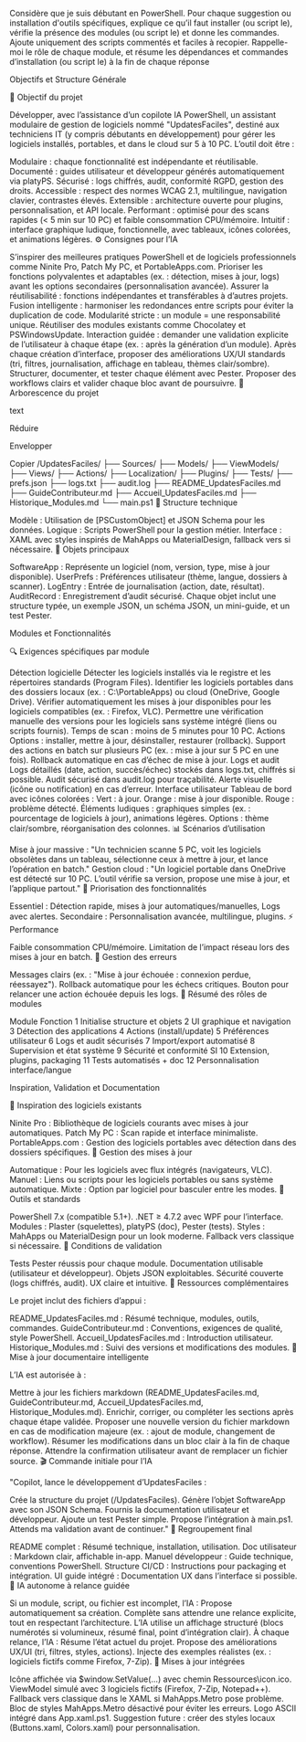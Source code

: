 Considère que je suis débutant en PowerShell. Pour chaque suggestion ou installation d'outils spécifiques, explique ce qu’il faut installer (ou script le), vérifie la présence des modules (ou script le) et donne les commandes. Ajoute uniquement des scripts commentés et faciles à recopier. Rappelle-moi le rôle de chaque module, et résume les dépendances et commandes d’installation (ou script le) à la fin de chaque réponse

Objectifs et Structure Générale

🎯 Objectif du projet

Développer, avec l’assistance d’un copilote IA PowerShell, un assistant modulaire de gestion de logiciels nommé "UpdatesFaciles", destiné aux techniciens IT (y compris débutants en développement) pour gérer les logiciels installés, portables, et dans le cloud sur 5 à 10 PC. L’outil doit être :

Modulaire : chaque fonctionnalité est indépendante et réutilisable.
Documenté : guides utilisateur et développeur générés automatiquement via platyPS.
Sécurisé : logs chiffrés, audit, conformité RGPD, gestion des droits.
Accessible : respect des normes WCAG 2.1, multilingue, navigation clavier, contrastes élevés.
Extensible : architecture ouverte pour plugins, personnalisation, et API locale.
Performant : optimisé pour des scans rapides (< 5 min sur 10 PC) et faible consommation CPU/mémoire.
Intuitif : interface graphique ludique, fonctionnelle, avec tableaux, icônes colorées, et animations légères.
⚙️ Consignes pour l’IA

S’inspirer des meilleures pratiques PowerShell et de logiciels professionnels comme Ninite Pro, Patch My PC, et PortableApps.com.
Prioriser les fonctions polyvalentes et adaptables (ex. : détection, mises à jour, logs) avant les options secondaires (personnalisation avancée).
Assurer la réutilisabilité : fonctions indépendantes et transférables à d’autres projets.
Fusion intelligente : harmoniser les redondances entre scripts pour éviter la duplication de code.
Modularité stricte : un module = une responsabilité unique.
Réutiliser des modules existants comme Chocolatey et PSWindowsUpdate.
Interaction guidée : demander une validation explicite de l’utilisateur à chaque étape (ex. : après la génération d’un module).
Après chaque création d’interface, proposer des améliorations UX/UI standards (tri, filtres, journalisation, affichage en tableau, thèmes clair/sombre).
Structurer, documenter, et tester chaque élément avec Pester.
Proposer des workflows clairs et valider chaque bloc avant de poursuivre.
📁 Arborescence du projet

text

Réduire

Envelopper

Copier
/UpdatesFaciles/
├── Sources/
├── Models/
├── ViewModels/
├── Views/
├── Actions/
├── Localization/
├── Plugins/
├── Tests/
├── prefs.json
├── logs.txt
├── audit.log
├── README_UpdatesFaciles.md
├── GuideContributeur.md
├── Accueil_UpdatesFaciles.md
├── Historique_Modules.md
└── main.ps1
🧰 Structure technique

Modèle : Utilisation de [PSCustomObject] et JSON Schema pour les données.
Logique : Scripts PowerShell pour la gestion métier.
Interface : XAML avec styles inspirés de MahApps ou MaterialDesign, fallback vers <Window> si nécessaire.
🧩 Objets principaux

SoftwareApp : Représente un logiciel (nom, version, type, mise à jour disponible).
UserPrefs : Préférences utilisateur (thème, langue, dossiers à scanner).
LogEntry : Entrée de journalisation (action, date, résultat).
AuditRecord : Enregistrement d’audit sécurisé.
Chaque objet inclut une structure typée, un exemple JSON, un schéma JSON, un mini-guide, et un test Pester.

Modules et Fonctionnalités

🔍 Exigences spécifiques par module

Détection logicielle
Détecter les logiciels installés via le registre et les répertoires standards (Program Files).
Identifier les logiciels portables dans des dossiers locaux (ex. : C:\PortableApps) ou cloud (OneDrive, Google Drive).
Vérifier automatiquement les mises à jour disponibles pour les logiciels compatibles (ex. : Firefox, VLC).
Permettre une vérification manuelle des versions pour les logiciels sans système intégré (liens ou scripts fournis).
Temps de scan : moins de 5 minutes pour 10 PC.
Actions
Options : installer, mettre à jour, désinstaller, restaurer (rollback).
Support des actions en batch sur plusieurs PC (ex. : mise à jour sur 5 PC en une fois).
Rollback automatique en cas d’échec de mise à jour.
Logs et audit
Logs détaillés (date, action, succès/échec) stockés dans logs.txt, chiffrés si possible.
Audit sécurisé dans audit.log pour traçabilité.
Alerte visuelle (icône ou notification) en cas d’erreur.
Interface utilisateur
Tableau de bord avec icônes colorées :
Vert : à jour.
Orange : mise à jour disponible.
Rouge : problème détecté.
Éléments ludiques : graphiques simples (ex. : pourcentage de logiciels à jour), animations légères.
Options : thème clair/sombre, réorganisation des colonnes.
📊 Scénarios d’utilisation

Mise à jour massive : "Un technicien scanne 5 PC, voit les logiciels obsolètes dans un tableau, sélectionne ceux à mettre à jour, et lance l’opération en batch."
Gestion cloud : "Un logiciel portable dans OneDrive est détecté sur 10 PC. L’outil vérifie sa version, propose une mise à jour, et l’applique partout."
🎯 Priorisation des fonctionnalités

Essentiel : Détection rapide, mises à jour automatiques/manuelles, Logs avec alertes.
Secondaire : Personnalisation avancée, multilingue, plugins.
⚡ Performance

Faible consommation CPU/mémoire.
Limitation de l’impact réseau lors des mises à jour en batch.
🚨 Gestion des erreurs

Messages clairs (ex. : "Mise à jour échouée : connexion perdue, réessayez").
Rollback automatique pour les échecs critiques.
Bouton pour relancer une action échouée depuis les logs.
🧾 Résumé des rôles de modules


Module	Fonction
1	Initialise structure et objets
2	UI graphique et navigation
3	Détection des applications
4	Actions (install/update)
5	Préférences utilisateur
6	Logs et audit sécurisés
7	Import/export automatisé
8	Supervision et état système
9	Sécurité et conformité SI
10	Extension, plugins, packaging
11	Tests automatisés + doc
12	Personnalisation interface/langue

Inspiration, Validation et Documentation

🧩 Inspiration des logiciels existants

Ninite Pro : Bibliothèque de logiciels courants avec mises à jour automatiques.
Patch My PC : Scan rapide et interface minimaliste.
PortableApps.com : Gestion des logiciels portables avec détection dans des dossiers spécifiques.
🔗 Gestion des mises à jour

Automatique : Pour les logiciels avec flux intégrés (navigateurs, VLC).
Manuel : Liens ou scripts pour les logiciels portables ou sans système automatique.
Mixte : Option par logiciel pour basculer entre les modes.
🧰 Outils et standards

PowerShell 7.x (compatible 5.1+).
.NET ≥ 4.7.2 avec WPF pour l’interface.
Modules : Plaster (squelettes), platyPS (doc), Pester (tests).
Styles : MahApps ou MaterialDesign pour un look moderne.
Fallback vers <Window> classique si nécessaire.
🧪 Conditions de validation

Tests Pester réussis pour chaque module.
Documentation utilisable (utilisateur et développeur).
Objets JSON exploitables.
Sécurité couverte (logs chiffrés, audit).
UX claire et intuitive.
📘 Ressources complémentaires

Le projet inclut des fichiers d’appui :

README_UpdatesFaciles.md : Résumé technique, modules, outils, commandes.
GuideContributeur.md : Conventions, exigences de qualité, style PowerShell.
Accueil_UpdatesFaciles.md : Introduction utilisateur.
Historique_Modules.md : Suivi des versions et modifications des modules.
🧠 Mise à jour documentaire intelligente

L’IA est autorisée à :

Mettre à jour les fichiers markdown (README_UpdatesFaciles.md, GuideContributeur.md, Accueil_UpdatesFaciles.md, Historique_Modules.md).
Enrichir, corriger, ou compléter les sections après chaque étape validée.
Proposer une nouvelle version du fichier markdown en cas de modification majeure (ex. : ajout de module, changement de workflow).
Résumer les modifications dans un bloc clair à la fin de chaque réponse.
Attendre la confirmation utilisateur avant de remplacer un fichier source.
🎬 Commande initiale pour l’IA

"Copilot, lance le développement d’UpdatesFaciles :

Crée la structure du projet (/UpdatesFaciles).
Génère l’objet SoftwareApp avec son JSON Schema.
Fournis la documentation utilisateur et développeur.
Ajoute un test Pester simple.
Propose l’intégration à main.ps1.
Attends ma validation avant de continuer."
📎 Regroupement final

README complet : Résumé technique, installation, utilisation.
Doc utilisateur : Markdown clair, affichable in-app.
Manuel développeur : Guide technique, conventions PowerShell.
Structure CI/CD : Instructions pour packaging et intégration.
UI guide intégré : Documentation UX dans l’interface si possible.
🤖 IA autonome à relance guidée

Si un module, script, ou fichier est incomplet, l’IA :
Propose automatiquement sa création.
Complète sans attendre une relance explicite, tout en respectant l’architecture.
L’IA utilise un affichage structuré (blocs numérotés si volumineux, résumé final, point d’intégration clair).
À chaque relance, l’IA :
Résume l’état actuel du projet.
Propose des améliorations UX/UI (tri, filtres, styles, actions).
Injecte des exemples réalistes (ex. : logiciels fictifs comme Firefox, 7-Zip).
🎨 Mises à jour intégrées

Icône affichée via $window.SetValue(...) avec chemin Ressources\icon.ico.
ViewModel simulé avec 3 logiciels fictifs (Firefox, 7-Zip, Notepad++).
Fallback vers <Window> classique dans le XAML si MahApps.Metro pose problème.
Bloc de styles MahApps.Metro désactivé pour éviter les erreurs.
Logo ASCII intégré dans App.xaml.ps1.
Suggestion future : créer des styles locaux (Buttons.xaml, Colors.xaml) pour personnalisation.


